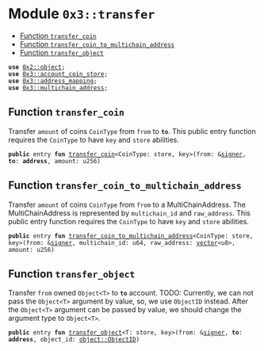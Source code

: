 
<a name="0x3_transfer"></a>

# Module `0x3::transfer`



-  [Function `transfer_coin`](#0x3_transfer_transfer_coin)
-  [Function `transfer_coin_to_multichain_address`](#0x3_transfer_transfer_coin_to_multichain_address)
-  [Function `transfer_object`](#0x3_transfer_transfer_object)


<pre><code><b>use</b> <a href="">0x2::object</a>;
<b>use</b> <a href="account_coin_store.md#0x3_account_coin_store">0x3::account_coin_store</a>;
<b>use</b> <a href="address_mapping.md#0x3_address_mapping">0x3::address_mapping</a>;
<b>use</b> <a href="multichain_address.md#0x3_multichain_address">0x3::multichain_address</a>;
</code></pre>



<a name="0x3_transfer_transfer_coin"></a>

## Function `transfer_coin`

Transfer <code>amount</code> of coins <code>CoinType</code> from <code>from</code> to <code><b>to</b></code>.
This public entry function requires the <code>CoinType</code> to have <code>key</code> and <code>store</code> abilities.


<pre><code><b>public</b> entry <b>fun</b> <a href="transfer.md#0x3_transfer_transfer_coin">transfer_coin</a>&lt;CoinType: store, key&gt;(from: &<a href="">signer</a>, <b>to</b>: <b>address</b>, amount: u256)
</code></pre>



<a name="0x3_transfer_transfer_coin_to_multichain_address"></a>

## Function `transfer_coin_to_multichain_address`

Transfer <code>amount</code> of coins <code>CoinType</code> from <code>from</code> to a MultiChainAddress.
The MultiChainAddress is represented by <code>multichain_id</code> and <code>raw_address</code>.
This public entry function requires the <code>CoinType</code> to have <code>key</code> and <code>store</code> abilities.


<pre><code><b>public</b> entry <b>fun</b> <a href="transfer.md#0x3_transfer_transfer_coin_to_multichain_address">transfer_coin_to_multichain_address</a>&lt;CoinType: store, key&gt;(from: &<a href="">signer</a>, multichain_id: u64, raw_address: <a href="">vector</a>&lt;u8&gt;, amount: u256)
</code></pre>



<a name="0x3_transfer_transfer_object"></a>

## Function `transfer_object`

Transfer <code>from</code> owned <code>Object&lt;T&gt;</code> to <code><b>to</b></code> account.
TODO: Currently, we can not pass the <code>Object&lt;T&gt;</code> argument by value, so, we use <code>ObjectID</code> instead.
After the <code>Object&lt;T&gt;</code> argument can be passed by value, we should change the argument type to <code>Object&lt;T&gt;</code>.


<pre><code><b>public</b> entry <b>fun</b> <a href="transfer.md#0x3_transfer_transfer_object">transfer_object</a>&lt;T: store, key&gt;(from: &<a href="">signer</a>, <b>to</b>: <b>address</b>, object_id: <a href="_ObjectID">object::ObjectID</a>)
</code></pre>
